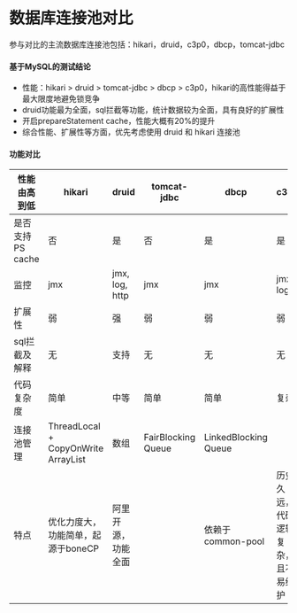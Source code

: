 # 数据库连接池对比

参与对比的主流数据库连接池包括：hikari，druid，c3p0，dbcp，tomcat-jdbc

#### 基于MySQL的测试结论

- 性能：hikari > druid > tomcat-jdbc > dbcp > c3p0，hikari的高性能得益于最大限度地避免锁竞争
- druid功能最为全面，sql拦截等功能，统计数据较为全面，具有良好的扩展性
- 开启prepareStatement cache，性能大概有20%的提升
- 综合性能、扩展性等方面，优先考虑使用 druid 和 hikari 连接池

#### 功能对比

| 性能由高到低     | hikari                              | druid              | tomcat-jdbc        | dbcp                 | c3p0                               |
| ---------------- | ----------------------------------- | ------------------ | ------------------ | -------------------- | ---------------------------------- |
| 是否支持PS cache | 否                                  | 是                 | 否                 | 是                   | 是                                 |
| 监控             | jmx                                 | jmx, log, http     | jmx                | jmx                  | jmx, log                           |
| 扩展性           | 弱                                  | 强                 | 弱                 | 弱                   | 弱                                 |
| sql拦截及解释    | 无                                  | 支持               | 无                 | 无                   | 无                                 |
| 代码复杂度       | 简单                                | 中等               | 简单               | 简单                 | 复杂                               |
| 连接池管理       | ThreadLocal + CopyOnWrite ArrayList | 数组               | FairBlocking Queue | LinkedBlocking Queue |                                    |
| 特点             | 优化力度大，功能简单，起源于boneCP  | 阿里开源，功能全面 |                    | 依赖于common-pool    | 历史久远，代码逻辑复杂，且不易维护 |


